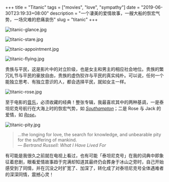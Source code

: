 +++
title = "Titanic"
tags = ["movies", "love", "sympathy"]
date = "2019-06-30T23:19:33+08:00"
description = "一个凄美的爱情故事，一艘大船的恢宏气势，一场灾难的悲痛哀伤"
slug = "titanic"
+++

![titanic-glance.jpg](/images/titanic-glance.jpg)

![titanic-stare.jpg](/images/titanic-stare.jpg)

![titanic-appointment.jpg](/images/titanic-appointment.jpg)

![titanic-flying.jpg](/images/titanic-flying.jpg)

贵族与平民，这是影片中的对立阶级，也是女主和男主的相应社会地位。贵族的繁冗礼节与平民的豪放自由，贵族的虚伪狡诈与平民的真实纯朴。可以说，任何一个能独立思考、有独立意识的人，都会选择平民，就如女主一样。

![titanic-rose.jpg](/images/titanic-rose.jpg "美若达·芬奇的油画")

至于电影的[音乐](https://music.163.com/album?id=151601)，必须收藏的经典！整张专辑，我最喜欢其中的两种基调，一是泰坦尼克号航行在大海上时的恢宏气势，如 [*Southampton*](https://music.163.com/song?id=1484837)；二是 Rose 与 Jack 的爱情，如 [*Rose*](https://music.163.com/song?id=1484843)。

![titanic-pity.jpg](/images/titanic-pity.jpg)

> ...the longing for love, the search for knowledge, and unbearable pity for the suffering of mankind.  
— *Bertrand Russell: What I Have Lived For*

有可能是我很久之前就在电视上看过，也有可能「泰坦尼克号」在我的词典中即象征着悲剧，眼看爱情故事趋于完满却知道其最终仍会葬身于冰山之旁时，自己开始感受到了同情，并在沉没之时扩宽了、加深了，转化成了对泰坦尼克号全体遇难者的深深同情，震撼心灵！
